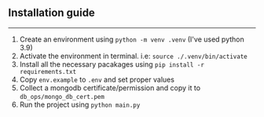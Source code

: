 ## Installation guide
***

1. Create an environment using `python -m venv .venv` (I've used python 3.9)
2. Activate the environment in terminal. i.e: `source ./.venv/bin/activate`
3. Install all the necessary pacakages using `pip install -r requirements.txt`
4. Copy `env.example` to `.env` and set proper values
5. Collect a mongodb certificate/permission and copy it to `db_ops/mongo_db_cert.pem`
6. Run the project using `python main.py`